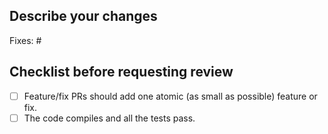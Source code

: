 ## Describe your changes

Fixes: #

## Checklist before requesting review

- [ ] Feature/fix PRs should add one atomic (as small as possible) feature or fix.
- [ ] The code compiles and all the tests pass.
